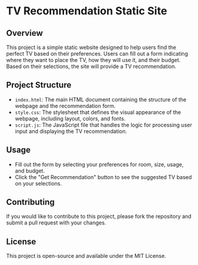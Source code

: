 # TV Recommendation Static Site

## Overview
This project is a simple static website designed to help users find the perfect TV based on their preferences. Users can fill out a form indicating where they want to place the TV, how they will use it, and their budget. Based on their selections, the site will provide a TV recommendation.

## Project Structure
- `index.html`: The main HTML document containing the structure of the webpage and the recommendation form.
- `style.css`: The stylesheet that defines the visual appearance of the webpage, including layout, colors, and fonts.
- `script.js`: The JavaScript file that handles the logic for processing user input and displaying the TV recommendation.


## Usage
- Fill out the form by selecting your preferences for room, size, usage, and budget.
- Click the "Get Recommendation" button to see the suggested TV based on your selections.

## Contributing
If you would like to contribute to this project, please fork the repository and submit a pull request with your changes.

## License
This project is open-source and available under the MIT License.
